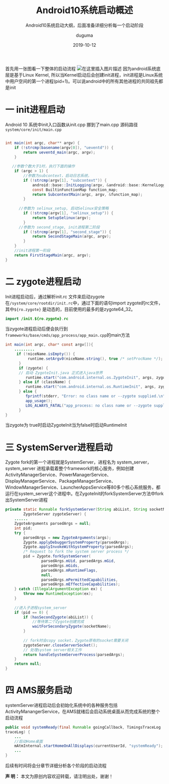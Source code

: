 ﻿---
layout:     post
title:      Android10系统启动概述
subtitle:   Android10系统启动大纲，后面准备详细分析每一个启动阶段
date:       2019-10-12
author:     duguma
header-img: img/article_bg.jpg
top: false
catalog: true
tags:
    - android10源码
    - android
    - framework
---

首先用一张图看一下整体的启动流程
![在这里插入图片描述](https://img-blog.csdnimg.cn/cf00b086ade84470829415934306f448.png?x-oss-process=image/watermark,type_ZmFuZ3poZW5naGVpdGk,shadow_10,text_aHR0cHM6Ly9ibG9nLmNzZG4ubmV0L2FuZHJvaWRCZXlvbmQ=,size_16,color_FFFFFF,t_70)
因为android系统底层是基于Linux Kernel, 所以当Kernel启动后会创建init进程，init进程是Linux系统中用户空间的第一个进程(pid=1)。可以说android中的所有其他进程的共同祖先都是init
# 一 init进程启动
Android 10 系统中init入口函数从init.cpp 挪到了main.cpp 源码路径 `system/core/init/main.cpp`

```java

int main(int argc, char** argv) {
    if (!strcmp(basename(argv[0]), "ueventd")) {
        return ueventd_main(argc, argv);
    }
 
   //参数个数大于1时，执行下面的操作
    if (argc > 1) {
        //参数为subcontext，启动日志系统，
        if (!strcmp(argv[1], "subcontext")) {
            android::base::InitLogging(argv, &android::base::KernelLogger);
            const BuiltinFunctionMap function_map;
            return SubcontextMain(argc, argv, &function_map);
        }
 
      //参数为 selinux_setup, 启动Selinux安全策略
        if (!strcmp(argv[1], "selinux_setup")) {
            return SetupSelinux(argv);
        }
      //参数为 second_stage, init进程第二阶段
        if (!strcmp(argv[1], "second_stage")) {
            return SecondStageMain(argc, argv);
        }
    }
    //init进程第一阶段
    return FirstStageMain(argc, argv);
}
```
# 二 zygote进程启动
Init进程启动后，通过解析init.rc 文件来启动zygote
在`/system/core/rootdir/init.rc`中，通过下面的语句import zygote的rc文件，其中`${ro.zygote}` 是动态的，目前使用的最多的是zygote64_32。
```java
import /init.${ro.zygote}.rc
```
当zygote进程启动后便会执行到`frameworks/base/cmds/app_process/app_main.cpp`的main方法

```java
int main(int argc, char* const argv[]){
    .........
     if (!niceName.isEmpty()) {
          runtime.setArgv0(niceName.string(), true /* setProcName */);
      }
      if (zygote) {
      // 启动 ZygoteInit.java 正式进入java世界
         runtime.start("com.android.internal.os.ZygoteInit", args, zygote);
      } else if (className) {
         runtime.start("com.android.internal.os.RuntimeInit", args, zygote);
      } else {
         fprintf(stderr, "Error: no class name or --zygote supplied.\n");
         app_usage();
         LOG_ALWAYS_FATAL("app_process: no class name or --zygote supplied.");
      }
}
```
当zygote为 true时启动ZygoteInit当为false时启动RuntimeInit
# 三 SystemServer进程启动
Zygote fork的第一个进程就是SystemServer，进程名为 system_server，system_server 进程承载着整个framework的核心服务，例如创建 ActivityManagerService、PowerManagerService、DisplayManagerService、PackageManagerService、WindowManagerService、LauncherAppsService等80多个核心系统服务，都运行在system_server这个进程中。在ZygoteInit的forkSystemServer方法中fork出SystemServer进程

```java
private static Runnable forkSystemServer(String abiList, String socketName,
        ZygoteServer zygoteServer) {
    ......
    ZygoteArguments parsedArgs = null;
    int pid;
    try {
        parsedArgs = new ZygoteArguments(args);
        Zygote.applyDebuggerSystemProperty(parsedArgs);
        Zygote.applyInvokeWithSystemProperty(parsedArgs);
        /* Request to fork the system server process */
        pid = Zygote.forkSystemServer(
                parsedArgs.mUid, parsedArgs.mGid,
                parsedArgs.mGids,
                parsedArgs.mRuntimeFlags,
                null,
                parsedArgs.mPermittedCapabilities,
                parsedArgs.mEffectiveCapabilities);
    } catch (IllegalArgumentException ex) {
        throw new RuntimeException(ex);
    }
 
    //进入子进程system_server
    if (pid == 0) {
        if (hasSecondZygote(abiList)) {
            //等待第二个Zygote创建完成
            waitForSecondaryZygote(socketName);  
        }
 
        // fork时会copy socket，Zygote原有的socket需要关闭
        zygoteServer.closeServerSocket();
        // 处理system server相关工作
        return handleSystemServerProcess(parsedArgs);
    }
    return null;
}
```
# 四 AMS服务启动
systemServer进程启动后会初始化系统中的各种服务包括ActivityManangerService，在AMS就绪后会启动系统桌面从而完成系统的整个启动流程

```java
public void systemReady(final Runnable goingCallback, TimingsTraceLog 
traceLog) {
    ...
    //启动Home桌面
    mAtmInternal.startHomeOnAllDisplays(currentUserId, "systemReady");
    ...
}
```
后续有时间将会分章节详细分析各个阶段的启动流程

**声        明：**
 本文为原创内容欢迎转载，请注明出处，谢谢！
